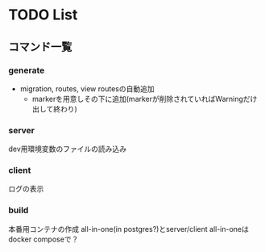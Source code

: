 # TODO List

## コマンド一覧

### generate

- migration, routes, view routesの自動追加
  - markerを用意しその下に追加(markerが削除されていればWarningだけ出して終わり)

### server

dev用環境変数のファイルの読み込み

### client

ログの表示

### build

本番用コンテナの作成
all-in-one(in postgres?)とserver/client
all-in-oneはdocker composeで？
